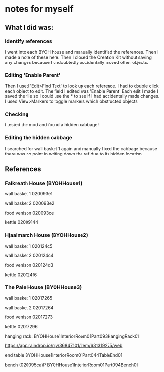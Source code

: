 # notes for myself

## What I did was:

### Identify references

I went into each BYOH house and manually identified the references. Then I made a note of these here. Then I closed the Creation Kit without saving any changes because I undoubtedly accidentally moved other objects.

### Editing 'Enable Parent'

Then I used 'Edit>Find Text' to look up each reference. I had to double click each object to edit. The field I edited was 'Enable Parent' Each edit I made I saved the file so I could use the * to see if I had accidentally made changes. I used View>Markers to toggle markers which obstructed objects.

### Checking

I tested the mod and found a hidden cabbage!

### Editing the hidden cabbage

I searched for wall basket 1 again and manually fixed the cabbage because there was no point in writing down the ref due to its hidden location.


## References

### Falkreath House (BYOHHouse1)

wall basket 1
020093e1

wall basket 2
020093e2

food venison
020093ce

kettle
02009144

### Hjaalmarch House (BYOHHouse2)

wall basket 1
020124c5

wall basket 2
020124c4

food venison
020124d3

kettle
020124f6

### The Pale House (BYOHHouse3)

wall basket 1
02017265

wall basket 2
02017264

food venison
02017273

kettle
02017296


hanging rack:
BYOHHouse1InteriorRoom01Part093HangingRack01

https://app.raindrop.io/my/36847101/item/631319275/web

end table
BYOHHouse1InteriorRoom01Part044TableEnd01

bench
(020095ca)P
BYOHHouse1InteriorRoom01Part094Bench01
